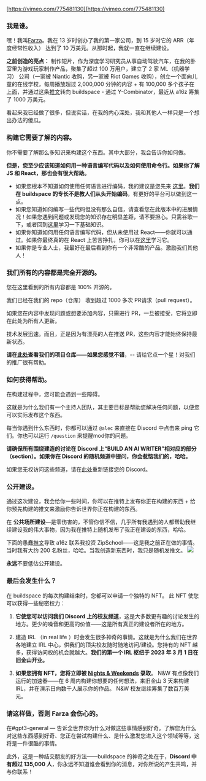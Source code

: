 
[https://vimeo.com/775481130](https://vimeo.com/775481130)

### **我是谁。**

嘿！我叫[Farza](https://twitter.com/FarzaTV)。我在 13 岁时创办了我的第一家公司，到 15 岁时它的 ARR（年度经常性收入） 达到了 10 万美元。从那时起，我就一直在继续建设。


**之前创造的亮点：**
制作短片，作为深度学习研究员从事自动驾驶汽车，在我的卧室里为游戏玩家制作产品，聚集了超过 100 万用户，建立了 2 家 ML（机器学习） 公司（一家被 Niantic 收购，另一家被 Riot Games 收购），创立一个面向儿童的在线学校，每周播放超过 2,000,000 分钟的内容 + 有 100,000 多个孩子在上面，并通过这条[推文](https://twitter.com/farzatv/status/1488965852519022592)转向 buildspace - 通过 Y-Combinator，最近从 a16z 筹集了 1000 万美元。

看起来我已经做了很多，但说实话，在我的内心深处，我和其他人一样只是一个想出办法的傻瓜。

### **构建它需要了解的内容。**
你不需要了解那么多知识来构建这个东西。其中大部分，我会告诉你如何做。

**但是，您至少应该知道如何用一种语言编写代码以及如何使用命令行。如果你了解 JS 和 React，那也会有很大帮助。**

- 如果您根本不知道如何使用任何语言进行编码，我的建议是您先来 [这里](https://scrimba.com/learn/learnjavascript)。**我们在 buildspace 的专长不是教人们从头开始编码**，有更好的平台可以做到这一点。
- 如果您知道如何编写一些代码但没有那么自信，请查看您在此版本中的进展情况！如果您遇到问题或发现您的知识存在明显差距，请不要担心。只需谷歌一下，或者回到[这里](https://scrimba.com/learn/learnjavascript)学习一下基础知识。
- 如果你知道如何用任何语言编写代码，但从未使用过 React——你就可以通过。如果你最终真的在 React 上苦苦挣扎，你可以在[这里](https://scrimba.com/learn/learnreact)学习它。
- 如果你是专业人士，我最好在最后看到你有一个非常酷的产品。激励我们其他人！



### **我们所有的内容都是完全开源的。**
您在这里看到的所有内容都是 100% 开源的。

我们已经在我们的 repo（仓库） 收到超过 1000 多次 PR请求（pull request）。

如果您在内容中发现问题或想要添加内容，只需进行 PR，一旦被接受，它将立即在此处为所有人更新。

技术发展迅速。而且，正是因为有漂亮的人在推送 PR，这些内容才能始终保持最新状态。

**请在[此处](https://github.com/buildspace/buildspace-projects)查看我们的项目仓库——如果您感觉不错**，-- 请给它点一个星！对我们的推广很有帮助。


### **如何获得帮助。**
在构建过程中，您可能会遇到一些障碍。

这就是为什么我们有一个主持人团队，其主要目标是帮助您解决任何问题，以便您可以实际发布这个东西。

每当你遇到什么东西时，你都可以通过 `@alec` 来直接在 Discord 中点击来 ping 它们。你也可以运行 `/question` 来提醒mod你的问题。


**请确保所有围绕建造的讨论在 Discord 上“BUILD AN AI WRITER”相对应的部分（section）。如果你在 Discord 的随机频道中提问，你会惹恼我们的，哈哈。**

如果您无权访问这些频道，请在[此处](https://buildspace.so/p/build-ai-writing-assistant-gpt3)重新链接您的 Discord。


### 公开建设。
通过这次建设，我会给你一些时间，你可以在推特上发布你正在构建的东西 + 给你预先构建的推文来激励你告诉世界你正在构建的东西。

在 **公共场所建设**—是零伤害的，不管你信不信，几乎所有我遇到的人都帮助我继续建设我的伟大事物，因为我在推特上随机发布了我正在建设的东西，哈哈。

下面的愚蠢[推文](https://twitter.com/FarzaTV/status/1247917195767808000)导致 a16z 联系我投资 ZipSchool——这是我之前正在做的事情。当时我有大约 200 名粉丝，哈哈。当我创造新东西时，我只是随机发推文。
![](https://i.imgur.com/cDBumIw.png)

**永远**不要低估公开建设。

### **最后会发生什么？**
在 buildspace 的每次构建结束时，您都可以申请一个独特的 NFT。
此 NFT 使您可以获得一些秘密权力：

1. **它使您可以访问我们 Discord 上的校友频道**，这是大多数更有趣的讨论发生的地方。更少的噪音和更高的价值——这是所有真正的建设者所在的地方。

2. 建造 IRL （in real life ）时会发生很多神奇的事情。这就是为什么我们在世界各地建立 IRL 中心，供我们的顶尖校友随时随地访问/建设。您持有的 NFT 越多，获得访问权的机会就越大。**我们的第一个 IRL 枢纽于 2023 年 3 月 1 日在旧金山开业。**

3. **如果您拥有 NFT，您将立即被 [Nights & Weekends](https://buildspace.so/nights-and-weekends) 录取**。 N&W 有点像我们运行的加速器——在 6 周内构建你想要的任何想法，来旧金山 3 天来构建 IRL，并在演示日向数千人展示你的作品。 N&W 校友继续筹集了数百万美元。

### 请这样做，否则 Farza 会伤心的。
在#gpt3-general — 告诉全世界你为什么对做这些事情感到好奇。了解您为什么对这些东西感到好奇、您正在尝试构建什么、是什么激发您进入这个领域等等，这将是一件很酷的事情。

此外，这是一种结交朋友的好方法——buildspace 的神奇之处在于，**Discord 中有超过 135,000 人**，你永远不知道谁会看到你的消息，对你所说的产生共鸣，并与你联系！


